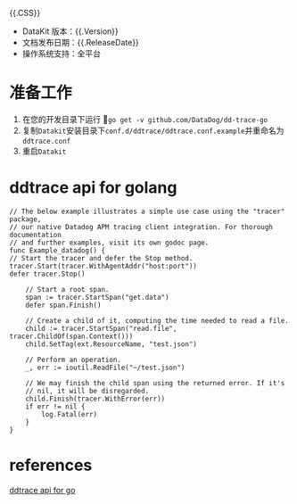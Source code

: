 {{.CSS}}

- DataKit 版本：{{.Version}}
- 文档发布日期：{{.ReleaseDate}}
- 操作系统支持：全平台

# 准备工作

1. 在您的开发目录下运行 `go get -v github.com/DataDog/dd-trace-go`
2. 复制`Datakit`安装目录下`conf.d/ddtrace/ddtrace.conf.example`并重命名为`ddtrace.conf`
3. 重启`Datakit`

# ddtrace api for golang

```
// The below example illustrates a simple use case using the "tracer" package,
// our native Datadog APM tracing client integration. For thorough documentation
// and further examples, visit its own godoc page.
func Example_datadog() {
// Start the tracer and defer the Stop method.
tracer.Start(tracer.WithAgentAddr("host:port"))
defer tracer.Stop()

    // Start a root span.
    span := tracer.StartSpan("get.data")
    defer span.Finish()

    // Create a child of it, computing the time needed to read a file.
    child := tracer.StartSpan("read.file", tracer.ChildOf(span.Context()))
    child.SetTag(ext.ResourceName, "test.json")

    // Perform an operation.
    _, err := ioutil.ReadFile("~/test.json")

    // We may finish the child span using the returned error. If it's
    // nil, it will be disregarded.
    child.Finish(tracer.WithError(err))
    if err != nil {
    	log.Fatal(err)
    }
}
```

# references

[ddtrace api for go](https://github.com/DataDog/dd-trace-go)
